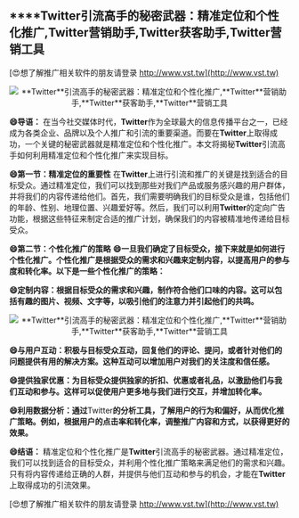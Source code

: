 ## ****Twitter**引流高手的秘密武器：精准定位和个性化推广,**Twitter**营销助手,**Twitter**获客助手,**Twitter**营销工具**

[😍想了解推广相关软件的朋友请登录 http://www.vst.tw](http://www.vst.tw)

 <center><img src="https://vst.tw/MP4/tuiguang/png/4.png" alt="**Twitter**引流高手的秘密武器：精准定位和个性化推广,**Twitter**营销助手,**Twitter**获客助手,**Twitter**营销工具"></center>

**😄导语：**
在当今社交媒体时代，**Twitter**作为全球最大的信息传播平台之一，已经成为各类企业、品牌以及个人推广和引流的重要渠道。而要在**Twitter**上取得成功，一个关键的秘密武器就是精准定位和个性化推广。本文将揭秘**Twitter**引流高手如何利用精准定位和个性化推广来实现目标。

**😄第一节：精准定位的重要性**
在**Twitter**上进行引流和推广的关键是找到适合的目标受众。通过精准定位，我们可以找到那些对我们产品或服务感兴趣的用户群体，并将我们的内容传递给他们。首先，我们需要明确我们的目标受众是谁，包括他们的年龄、性别、地理位置、兴趣爱好等。然后，我们可以利用**Twitter**的定向广告功能，根据这些特征来制定合适的推广计划，确保我们的内容被精准地传递给目标受众。

**😄第二节：个性化推广的策略**
**😄一旦我们确定了目标受众，接下来就是如何进行个性化推广。个性化推广是根据受众的需求和兴趣来定制内容，以提高用户的参与度和转化率。以下是一些个性化推广的策略：**

**😄定制内容：根据目标受众的需求和兴趣，制作符合他们口味的内容。这可以包括有趣的图片、视频、文字等，以吸引他们的注意力并引起他们的共鸣。**

 <center><img src="https://vst.tw/MP4/tuiguang/png/3.png" alt="**Twitter**引流高手的秘密武器：精准定位和个性化推广,**Twitter**营销助手,**Twitter**获客助手,**Twitter**营销工具"></center>

**😄与用户互动：积极与目标受众互动，回复他们的评论、提问，或者针对他们的问题提供有用的解决方案。这种互动可以增加用户对我们的关注度和信任感。**

**😄提供独家优惠：为目标受众提供独家的折扣、优惠或者礼品，以激励他们与我们互动和参与。这样可以促使用户更多地与我们进行交互，并增加转化率。**

**😄利用数据分析：通过**Twitter**的分析工具，了解用户的行为和偏好，从而优化推广策略。例如，根据用户的点击率和转化率，调整推广内容和方式，以获得更好的效果。**

**😄结语：**
精准定位和个性化推广是**Twitter**引流高手的秘密武器。通过精准定位，我们可以找到适合的目标受众，并利用个性化推广策略来满足他们的需求和兴趣。只有将内容传递给正确的人群，并提供与他们互动和参与的机会，才能在**Twitter**上取得成功的引流效果。

[😍想了解推广相关软件的朋友请登录 http://www.vst.tw](http://www.vst.tw)



